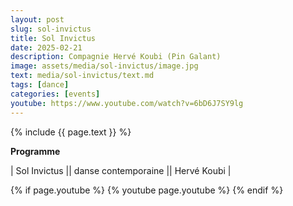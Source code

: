 ```yaml
---
layout: post
slug: sol-invictus
title: Sol Invictus
date: 2025-02-21
description: Compagnie Hervé Koubi (Pin Galant)
image: assets/media/sol-invictus/image.jpg
text: media/sol-invictus/text.md
tags: [dance]
categories: [events]
youtube: https://www.youtube.com/watch?v=6bD6J7SY9lg
---
```


{% include  {{ page.text }} %}

**Programme** | Sol Invictus || danse contemporaine || Hervé Koubi |

{% if page.youtube %}
  {% youtube page.youtube %}
{% endif %}



